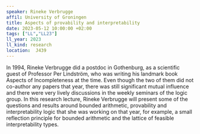 ```yaml
---
speaker: Rineke Verbrugge
affil: University of Groningen
title: Aspects of provability and interpretability
date: 2023-05-12 10:00:00 +02:00
tags: ["LL","LL23"]
ll_year: 2023
ll_kind: research
location:  J439
---
```

In 1994, Rineke Verbrugge did a postdoc in Gothenburg, as a scientific guest of Professor Per Lindström, who was writing his landmark book Aspects of Incompleteness at the time.
Even though the two of them did not co-author any papers that year, there was still significant mutual influence and there were very lively discussions in the weekly seminars of the logic group.
In this research lecture, Rineke Verbrugge will present some of the questions and results around bounded arithmetic, provability and interpretability logic that she was working on that year, for example, a small reflection principle for bounded arithmetic and the lattice of feasible interpretability types.
